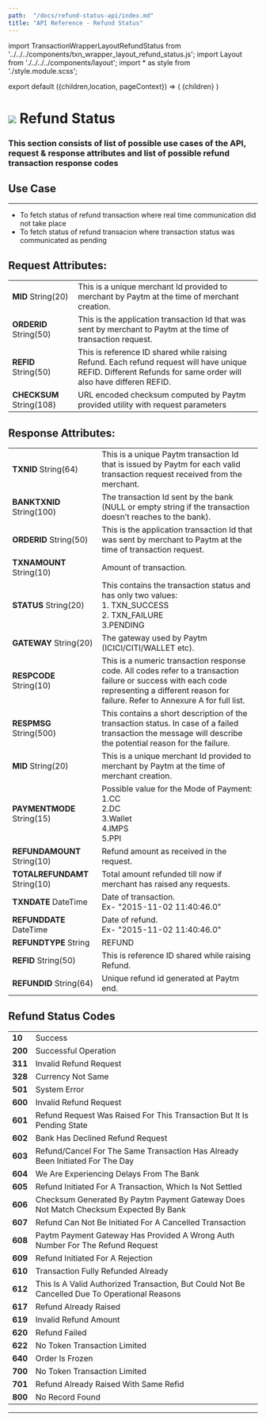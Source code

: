 ```yaml
---
path:  "/docs/refund-status-api/index.md"
title: "API Reference - Refund Status"
---
```



import TransactionWrapperLayoutRefundStatus from '../../../components/txn_wrapper_layout_refund_status.js';
import Layout from './../../../components/layout';
import * as style from './style.module.scss';

export default ({children,location, pageContext}) => (
        <Layout pageContext={pageContext}>
            <TransactionWrapperLayoutRefundStatus checked={false}>
                {children}
            </TransactionWrapperLayoutRefundStatus>
        </Layout>
)

<div>
    <h1 className={`${style.statusHeading}`}>
        <span><img src='/assets/tag-get.svg'/></span> Refund Status</h1>
</div>

### This section consists of list of possible use cases of the API, request & response attributes and list of possible refund transaction response codes 


## Use Case
---
* To fetch status of refund transaction where real time communication did not take place
* To fetch status of refund transacion where transaction status was communicated as pending 

## Request Attributes:

| | |
| --- | --- |
| **MID**  String(20)       | This is a unique merchant Id provided to merchant by Paytm at the time of merchant creation.
|**ORDERID** String(50)      | This is the application transaction Id that was sent by merchant to Paytm at the time of transaction request.     
|**REFID**  String(50) | This is reference ID shared while raising Refund. Each refund request will have unique REFID. Different Refunds for same order will also have differen REFID.
|**CHECKSUM**  String(108) | URL encoded checksum computed by Paytm provided utility with request parameters

<div className={`${style.space10}`}></div>

## Response Attributes:

| | |
| --- | --- |
| **TXNID**  String(64)   | This is a unique Paytm transaction Id that is issued by Paytm for each valid transaction request received from the merchant.
|**BANKTXNID**  String(100) | The transaction Id sent by the bank (NULL or empty string if the transaction doesn’t reaches to the bank).
|**ORDERID**  String(50) | This is the application transaction Id that was sent by merchant to Paytm at the time of transaction request.
|**TXNAMOUNT**  String(10) | Amount of transaction.
|**STATUS**  String(20) | This contains the transaction status and has only two values:<br/>1. TXN_SUCCESS <br/> 2. TXN_FAILURE<br/> 3.PENDING
|**GATEWAY**  String(20) | The gateway used by Paytm (ICICI/CITI/WALLET etc).
|**RESPCODE**  String(10) | This is a numeric transaction response code. All codes refer to a transaction failure or success with each code representing a different reason for failure. Refer to Annexure A for full list.
|**RESPMSG**  String(500) | This contains a short description of the transaction status. In case of a failed transaction the message will describe the potential reason for the failure.
|**MID**  String(20) | This is a unique merchant Id provided to merchant by Paytm at the time of merchant creation.
|**PAYMENTMODE**  String(15) | Possible value for the Mode of Payment:<br/>1.CC<br/>2.DC<br/>3.Wallet<br/>4.IMPS<br/>5.PPI
|**REFUNDAMOUNT**  	String(10) | Refund amount as received in the request.
|**TOTALREFUNDAMT**  String(10) | Total amount refunded till now if merchant has raised any requests.
|**TXNDATE**  DateTime | Date of transaction.  <br/>Ex- "2015-11-02 11:40:46.0"
|**REFUNDDATE**  DateTime | Date of refund.  <br/>Ex- "2015-11-02 11:40:46.0"
|**REFUNDTYPE**  String | REFUND
|**REFID**  String(50) | This is reference ID shared while raising Refund.
|**REFUNDID**  String(64) | Unique refund id generated at Paytm end.

<div className={`${style.space10}`}></div>

## Refund Status Codes

| | |
| --- | --- |
|**10**| Success
|**200**| Successful Operation
|**311**| Invalid Refund Request
|**328**| Currency Not Same
|**501**| System Error
|**600**| Invalid Refund Request
|**601**| Refund Request Was Raised For This Transaction But It Is Pending State
|**602**| Bank Has Declined Refund Request
|**603**| Refund/Cancel For The Same Transaction Has Already Been Initiated For The Day
|**604**| We Are Experiencing Delays From The Bank
|**605**| Refund Initiated For A Transaction, Which Is Not Settled
|**606**| Checksum Generated By Paytm Payment Gateway Does Not Match Checksum Expected By Bank
|**607**| Refund Can Not Be Initiated For A Cancelled Transaction
|**608**| Paytm Payment Gateway Has Provided A Wrong Auth Number For The Refund Request
|**609**| Refund Initiated For A Rejection
|**610**| Transaction Fully Refunded Already
|**612**| This Is A Valid Authorized Transaction, But Could Not Be Cancelled Due To Operational Reasons
|**617**| Refund Already Raised
|**619**| Invalid Refund Amount
|**620**| Refund Failed
|**622**| No Token Transaction Limited
|**640**| Order Is Frozen
|**700**| No Token Transaction Limited
|**701**| Refund Already Raised With Same Refid
|**800**| No Record Found






---
